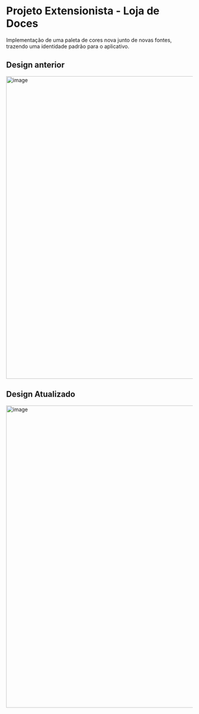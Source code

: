 # Projeto Extensionista - Loja de Doces

Implementação de uma paleta de cores nova junto de novas fontes, trazendo uma identidade padrão para o aplicativo.

## Design anterior
<img width="508" height="815" alt="image" src="https://github.com/user-attachments/assets/1ac9615d-15bc-4869-aa93-7813688ba8ea" />

## Design Atualizado
<img width="508" height="814" alt="image" src="https://github.com/user-attachments/assets/7636054e-022e-4edd-98f6-b7978332c40d" />

